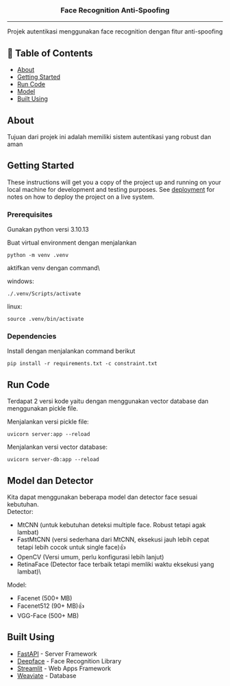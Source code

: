 <h3 align="center">Face Recognition Anti-Spoofing</h3>

---

<p align="center">Projek autentikasi menggunakan face recognition dengan fitur anti-spoofing
    <br> 
</p>

## 📝 Table of Contents

- [About](#about)
- [Getting Started](#getting_started)
- [Run Code](#running)
- [Model](#model)
- [Built Using](#built_using)

## About <a name = "about"></a>

Tujuan dari projek ini adalah memiliki sistem autentikasi yang robust dan aman

## Getting Started <a name = "getting_started"></a>

These instructions will get you a copy of the project up and running on your local machine for development and testing purposes. See [deployment](#deployment) for notes on how to deploy the project on a live system.

### Prerequisites
Gunakan python versi 3.10.13

Buat virtual environment dengan menjalankan

```
python -m venv .venv
```

aktifkan venv dengan command\

windows:
```
./.venv/Scripts/activate
```
linux:

```
source .venv/bin/activate
```

### Dependencies
Install dengan menjalankan command berikut

```
pip install -r requirements.txt -c constraint.txt
```


## Run Code <a name = "running"></a>

Terdapat 2 versi kode yaitu dengan menggunakan vector database dan menggunakan pickle file.

Menjalankan versi pickle file:

```
uvicorn server:app --reload
```

Menjalankan versi vector database: 

```
uvicorn server-db:app --reload
```

## Model dan Detector <a name="model"></a>

Kita dapat menggunakan beberapa model dan detector face sesuai kebutuhan.\
Detector:
- MtCNN (untuk kebutuhan deteksi multiple face. Robust tetapi agak lambat)
- FastMtCNN (versi sederhana dari MtCNN, eksekusi jauh lebih cepat tetapi lebih cocok untuk single face)👍
- OpenCV (Versi umum, perlu konfigurasi lebih lanjut)
- RetinaFace (Detector face terbaik tetapi memliki waktu eksekusi yang lambat)\

Model:
- Facenet (500+ MB)
- Facenet512 (90+ MB)👍
- VGG-Face (500+ MB) 

## Built Using <a name = "built_using"></a>

- [FastAPI](https://fastapi.tiangolo.com/) - Server Framework
- [Deepface](https://github.com/serengil/deepface) - Face Recognition Library
- [Streamlit](https://streamlit.io/) - Web Apps Framework
- [Weaviate](https://weaviate.io/) - Database
